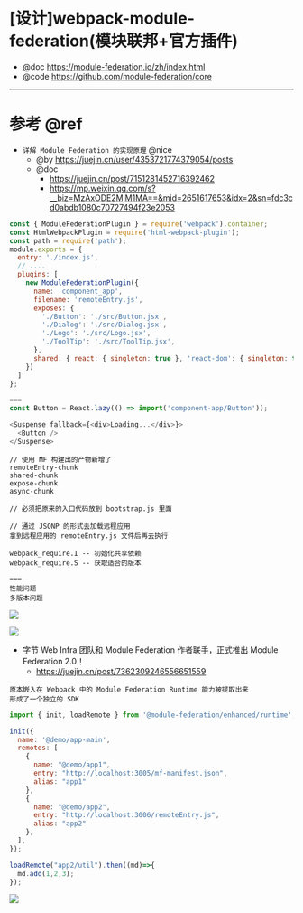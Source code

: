 # [设计]webpack-module-federation(模块联邦+官方插件)

- @doc https://module-federation.io/zh/index.html
- @code https://github.com/module-federation/core

---

# 参考 @ref


- `详解 Module Federation 的实现原理` @nice
    - @by https://juejin.cn/user/4353721774379054/posts
    - @doc
        - https://juejin.cn/post/7151281452716392462
        - https://mp.weixin.qq.com/s?__biz=MzAxODE2MjM1MA==&mid=2651617653&idx=2&sn=fdc3cd0abdb1080c70727494f23e2053

```js
const { ModuleFederationPlugin } = require('webpack').container;
const HtmlWebpackPlugin = require('html-webpack-plugin');
const path = require('path');
module.exports = {
  entry: './index.js',
  // ....
  plugins: [
    new ModuleFederationPlugin({
      name: 'component_app',
      filename: 'remoteEntry.js',
      exposes: {
        './Button': './src/Button.jsx',
        './Dialog': './src/Dialog.jsx',
        './Logo': './src/Logo.jsx',
        './ToolTip': './src/ToolTip.jsx',
      },
      shared: { react: { singleton: true }, 'react-dom': { singleton: true } },
    })
  ]
};

===
const Button = React.lazy(() => import('component-app/Button'));

<Suspense fallback={<div>Loading...</div>}>
  <Button />
</Suspense>
```

```
// 使用 MF 构建出的产物新增了 
remoteEntry-chunk
shared-chunk
expose-chunk 
async-chunk

// 必须把原来的入口代码放到 bootstrap.js 里面

// 通过 JSONP 的形式去加载远程应用
拿到远程应用的 remoteEntry.js 文件后再去执行

webpack_require.I -- 初始化共享依赖
webpack_require.S -- 获取适合的版本

===
性能问题
多版本问题
```

![](https://luo0412.oss-cn-hangzhou.aliyuncs.com/1715071290250-28E8md2KRJyA-image.png)

![](https://luo0412.oss-cn-hangzhou.aliyuncs.com/1715074163431-RiGjnCNrmQNf-image.png)

- 字节 Web Infra 团队和 Module Federation 作者联手，正式推出 Module Federation 2.0！
    - https://juejin.cn/post/7362309246556651559

```
原本嵌入在 Webpack 中的 Module Federation Runtime 能力被提取出来
形成了一个独立的 SDK
```

```js
import { init, loadRemote } from '@module-federation/enhanced/runtime';

init({
  name: '@demo/app-main',
  remotes: [
    {
      name: "@demo/app1",
      entry: "http://localhost:3005/mf-manifest.json",
      alias: "app1"
    },
    {
      name: "@demo/app2",
      entry: "http://localhost:3006/remoteEntry.js",
      alias: "app2"
    },
  ],
});

loadRemote("app2/util").then((md)=>{
  md.add(1,2,3);
});
```

![](https://luo0412.oss-cn-hangzhou.aliyuncs.com/1715070067793-e4sDrEC5CerJ-image.png)    
